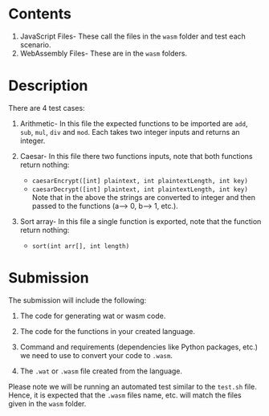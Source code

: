 # Contents

1. JavaScript Files- These call the files in the `wasm` folder and test each scenario.
2. WebAssembly Files- These are in the `wasm` folders.

# Description

There are 4 test cases:
1. Arithmetic- In this file the expected functions to be imported are `add`, `sub`, `mul`, `div` and `mod`. Each takes two integer inputs and returns an integer.

2. Caesar- In this file there two functions inputs, note that both functions return nothing:
	- `caesarEncrypt([int] plaintext, int plaintextLength, int key)`
	- `caesarDecrypt([int] plaintext, int plaintextLength, int key)`
Note that in the above the strings are converted to integer and then passed to the functions (a--> 0, b--> 1, etc.).

3. Sort array- In this file a single function is exported, note that the function return nothing:
	- `sort(int arr[], int length)`

# Submission

The submission will include the following:

1. The code for generating wat or wasm code. 

2. The code for the functions in your created language.

3. Command and requirements (dependencies like Python packages, etc.) we need to use to convert your code to `.wasm`.

4. The `.wat` or `.wasm` file created from the language.

Please note we will be running an automated test similar to the `test.sh` file. Hence, it is expected that the `.wasm` files name, etc. will match the files given in the `wasm` folder.